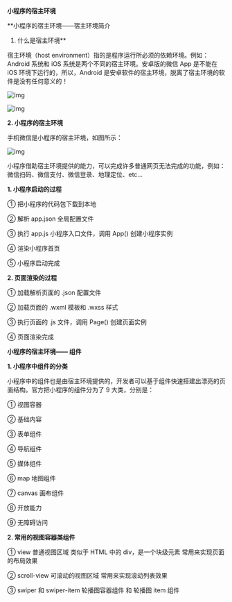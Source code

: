**小程序的宿主环境**

\*\*小程序的宿主环境——宿主环境简介

1.  什么是宿主环境\*\*

宿主环境（host environment）指的是程序运行所必须的依赖环境。例如： Android 系统和 iOS 系统是两个不同的宿主环境。安卓版的微信 App 是不能在 iOS 环境下运行的，所以，Android 是安卓软件的宿主环境，脱离了宿主环境的软件是没有任何意义的！

![img](https://img-blog.csdnimg.cn/20210717175620566.png?x-oss-process=image/watermark,type_ZmFuZ3poZW5naGVpdGk,shadow_10,text_aHR0cHM6Ly9ibG9nLmNzZG4ubmV0L3dlaXhpbl80OTQ4MTE4MA==,size_16,color_FFFFFF,t_70)![点击并拖拽以移动](data:image/gif;base64,R0lGODlhAQABAPABAP///wAAACH5BAEKAAAALAAAAAABAAEAAAICRAEAOw==)

![img](https://img-blog.csdnimg.cn/20210717175802192.png?x-oss-process=image/watermark,type_ZmFuZ3poZW5naGVpdGk,shadow_10,text_aHR0cHM6Ly9ibG9nLmNzZG4ubmV0L3dlaXhpbl80OTQ4MTE4MA==,size_16,color_FFFFFF,t_70)![点击并拖拽以移动](data:image/gif;base64,R0lGODlhAQABAPABAP///wAAACH5BAEKAAAALAAAAAABAAEAAAICRAEAOw==)

**2. 小程序的宿主环境**

手机微信是小程序的宿主环境，如图所示：

![img](https://img-blog.csdnimg.cn/20210717175718670.png?x-oss-process=image/watermark,type_ZmFuZ3poZW5naGVpdGk,shadow_10,text_aHR0cHM6Ly9ibG9nLmNzZG4ubmV0L3dlaXhpbl80OTQ4MTE4MA==,size_16,color_FFFFFF,t_70)![点击并拖拽以移动](data:image/gif;base64,R0lGODlhAQABAPABAP///wAAACH5BAEKAAAALAAAAAABAAEAAAICRAEAOw==)

小程序借助宿主环境提供的能力，可以完成许多普通网页无法完成的功能，例如： 微信扫码、微信支付、微信登录、地理定位、etc…

**1. 小程序启动的过程**

① 把小程序的代码包下载到本地

② 解析 app.json 全局配置文件

③ 执行 app.js 小程序入口文件，调用 App() 创建小程序实例

④ 渲染小程序首页

⑤ 小程序启动完成

**2. 页面渲染的过程**

① 加载解析页面的 .json 配置文件

② 加载页面的 .wxml 模板和 .wxss 样式

③ 执行页面的 .js 文件，调用 Page() 创建页面实例

④ 页面渲染完成

**小程序的宿主环境—— 组件**

**1. 小程序中组件的分类**

小程序中的组件也是由宿主环境提供的，开发者可以基于组件快速搭建出漂亮的页面结构。官方把小程序的组件分为了 9 大类，分别是：

① 视图容器

② 基础内容

③ 表单组件

④ 导航组件

⑤ 媒体组件

⑥ map 地图组件

⑦ canvas 画布组件

⑧ 开放能力

⑨ 无障碍访问

**2. 常用的视图容器类组件**

① view 普通视图区域 类似于 HTML 中的 div，是一个块级元素 常用来实现页面的布局效果

② scroll-view 可滚动的视图区域 常用来实现滚动列表效果

③ swiper 和 swiper-item 轮播图容器组件 和 轮播图 item 组件
